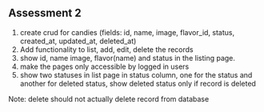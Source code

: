 ## Assessment 2
1. create crud for candies (fields: id, name, image, flavor_id, status, created_at, updated_at, deleted_at)
2. Add functionality to list, add, edit, delete the records
3. show id, name image, flavor(name) and status in the listing page.
4. make the pages only accessible by logged in users
5. show two statuses in list page in status column, one for the status and another for deleted status, show deleted status only if record is deleted

Note: delete should not actually delete record from database